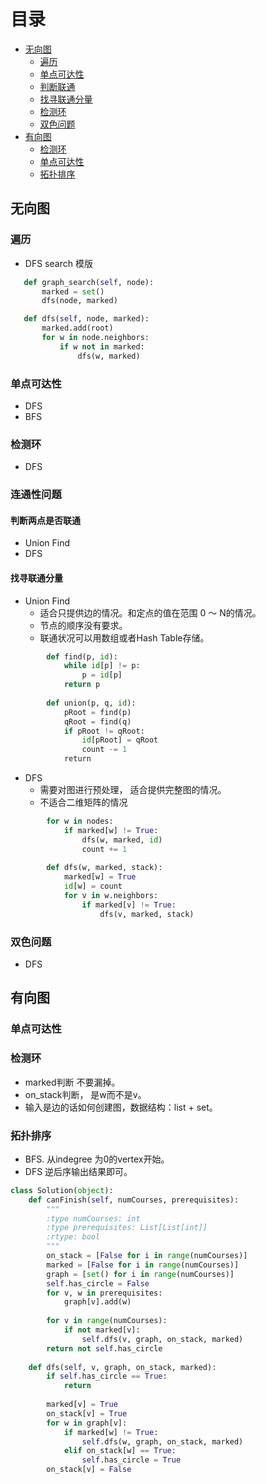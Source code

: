 
# 目录
   * [无向图](#无向图)
      * [遍历](#遍历)
      * [单点可达性](#单点可达性)
      * [判断联通](#判断联通)
      * [找寻联通分量](#找寻联通分量)
      * [检测环](#检测环)
      * [双色问题](#双色问题)
   * [有向图](#有向图)
      * [检测环](#检测环)
      * [单点可达性](#单点可达性)
      * [拓扑排序](#拓扑排序)

## 无向图
### 遍历
* DFS search 模版
```python
   def graph_search(self, node):
       marked = set()
       dfs(node, marked)

   def dfs(self, node, marked):
       marked.add(root)
       for w in node.neighbors:
           if w not in marked:
               dfs(w, marked)
```
### 单点可达性
 * DFS
 * BFS
### 检测环
 * DFS

### 连通性问题
#### 判断两点是否联通
 * Union Find
 * DFS
 
#### 找寻联通分量
 * Union Find 
     - 适合只提供边的情况。和定点的值在范围 0 ～ N的情况。
     - 节点的顺序没有要求。 
     - 联通状况可以用数组或者Hash Table存储。
     
```python
        def find(p, id):
            while id[p] != p:
                p = id[p]
            return p
            
        def union(p, q, id):
            pRoot = find(p)
            qRoot = find(q)
            if pRoot != qRoot:
                id[pRoot] = qRoot
                count -= 1
            return
```
 * DFS 
    - 需要对图进行预处理， 适合提供完整图的情况。
    - 不适合二维矩阵的情况
    
```python
        for w in nodes:
            if marked[w] != True:
                dfs(w, marked, id)
                count += 1
              
        def dfs(w, marked, stack):
            marked[w] = True
            id[w] = count
            for v in w.neighbors:
                if marked[v] != True:
                    dfs(v, marked, stack)
```
### 双色问题
   * DFS
    
## 有向图
### 单点可达性
### 检测环
  + marked判断 不要漏掉。
  + on_stack判断， 是w而不是v。
  + 输入是边的话如何创建图，数据结构：list + set。

### 拓扑排序
  + BFS. 从indegree 为0的vertex开始。
  + DFS 逆后序输出结果即可。

```python
class Solution(object):
    def canFinish(self, numCourses, prerequisites):
        """
        :type numCourses: int
        :type prerequisites: List[List[int]]
        :rtype: bool
        """
        on_stack = [False for i in range(numCourses)]
        marked = [False for i in range(numCourses)]
        graph = [set() for i in range(numCourses)]
        self.has_circle = False
        for v, w in prerequisites:
            graph[v].add(w)    
        
        for v in range(numCourses):
            if not marked[v]:
                self.dfs(v, graph, on_stack, marked)
        return not self.has_circle
    
    def dfs(self, v, graph, on_stack, marked):        
        if self.has_circle == True:
            return
        
        marked[v] = True
        on_stack[v] = True
        for w in graph[v]:
            if marked[w] != True:
                self.dfs(w, graph, on_stack, marked)
            elif on_stack[w] == True:
                self.has_circle = True
        on_stack[v] = False
```
